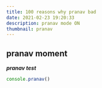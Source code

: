 ```yaml
---
title: 100 reasons why pranav bad
date: 2021-02-23 19:20:33
description: pranav mode ON
thumbnail: pranav
---
```






## pranav moment

***pranav test***

```js
console.pranav()
```